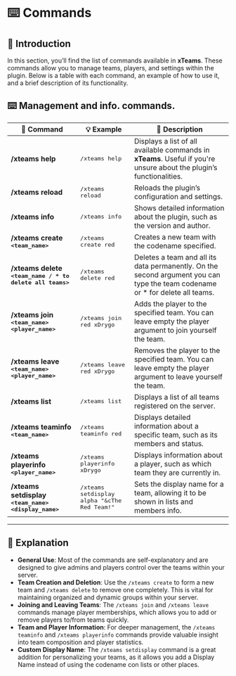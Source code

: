 # ⌨️ Commands

## 📄 **Introduction**

In this section, you’ll find the list of commands available in **xTeams**. These commands allow you to manage teams, players, and settings within the plugin. Below is a table with each command, an example of how to use it, and a brief description of its functionality.

## **⌨️ Management and info. commands.**

| 💬 Command                                                                    | 💡 Example                                             | 📄 Description                                                                                                                 |
| ----------------------------------------------------------------------------- | ------------------------------------------------------ | ------------------------------------------------------------------------------------------------------------------------------ |
| **/xteams help**                                                              | <kbd>/xteams help</kbd>                                | Displays a list of all available commands in **xTeams**. Useful if you're unsure about the plugin’s functionalities.           |
| **/xteams reload**                                                            | <kbd>/xteams reload</kbd>                              | Reloads the plugin’s configuration and settings.                                                                               |
| **/xteams info**                                                              | <kbd>/xteams info</kbd>                                | Shows detailed information about the plugin, such as the version and author.                                                   |
| **/xteams create&#x20;**<kbd>**\<team\_name>**</kbd>                          | <kbd>/xteams create red</kbd>                          | Creates a new team with the codename specified.                                                                                |
| **/xteams delete&#x20;**<kbd>**\<team\_name / \* to delete all teams>**</kbd> | <kbd>/xteams delete red</kbd>                          | Deletes a team and all its data permanently. On the second argument you can type the team codename or \* for delete all teams. |
| **/xteams join&#x20;**<kbd>**\<team\_name> \<player\_name>**</kbd>            | <kbd>/xteams join red xDrygo</kbd>                     | Adds the player to the specified team. You can leave empty the player argument to join yourself the team.                      |
| **/xteams leave&#x20;**<kbd>**\<team\_name> \<player\_name>**</kbd>           | <kbd>/xteams leave red xDrygo</kbd>                    | Removes the player to the specified team. You can leave empty the player argument to leave yourself the team.                  |
| **/xteams list**                                                              | <kbd>/xteams list</kbd>                                | Displays a list of all teams registered on the server.                                                                         |
| **/xteams teaminfo&#x20;**<kbd>**\<team\_name>**</kbd>                        | <kbd>/xteams teaminfo red</kbd>                        | Displays detailed information about a specific team, such as its members and status.                                           |
| **/xteams playerinfo&#x20;**<kbd>**\<player\_name>**</kbd>                    | <kbd>/xteams playerinfo xDrygo</kbd>                   | Displays information about a player, such as which team they are currently in.                                                 |
| **/xteams setdisplay&#x20;**<kbd>**\<team\_name> \<display\_name>**</kbd>     | <kbd>/xteams setdisplay alpha "\&cThe Red Team!"</kbd> | Sets the display name for a team, allowing it to be shown in lists and members info.                                           |

***

## 📜 Explanation

* **General Use**: Most of the commands are self-explanatory and are designed to give admins and players control over the teams within your server.
* **Team Creation and Deletion**: Use the `/xteams create` to form a new team and `/xteams delete` to remove one completely. This is vital for maintaining organized and dynamic groups within your server.
* **Joining and Leaving Teams**: The `/xteams join` and `/xteams leave` commands manage player memberships, which allows you to add or remove players to/from teams quickly.
* **Team and Player Information**: For deeper management, the `/xteams teaminfo` and `/xteams playerinfo` commands provide valuable insight into team composition and player statistics.
* **Custom Display Name**: The `/xteams setdisplay` command is a great addition for personalizing your teams, as it allows you add a Display Name instead of using the codename con lists or other places.
